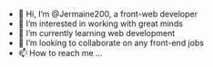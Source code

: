 - 👋 Hi, I’m @Jermaine200, a front-web developer 
- 👀 I’m interested in working with great minds 
- 🌱 I’m currently learning web development 
- 💞️ I’m looking to collaborate on any front-end jobs 
- 📫 How to reach me ... 

<!---
Jermaine200/Jermaine200 is a ✨ special ✨ repository because its `README.md` (this file) appears on your GitHub profile.
You can click the Preview link to take a look at your changes.
--->
